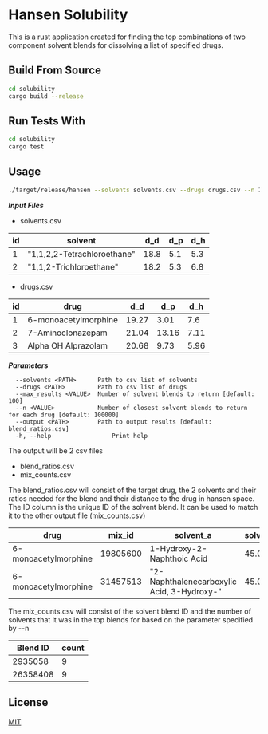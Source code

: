 # Hansen Solubility

This is a rust application created for finding the top combinations of two component solvent blends for dissolving a list of specified drugs.
## Build From Source
```bash
cd solubility
cargo build --release
```
## Run Tests With

```bash
cd solubility
cargo test
```

## Usage

```bash
./target/release/hansen --solvents solvents.csv --drugs drugs.csv --n 100000 --max_results 100
```
***Input Files***

- solvents.csv

|id|solvent|d_d|d_p|d_h|
|--|-------|---|---|---|
|1|"1,1,2,2-Tetrachloroethane"|18.8|5.1|5.3|
|2|"1,1,2-Trichloroethane"|18.2|5.3|6.8|

- drugs.csv

|id|drug|d_d|d_p|d_h|
|--|-------|---|---|---|
|1|6-monoacetylmorphine|19.27|3.01|7.6|
|2|7-Aminoclonazepam|21.04|13.16|7.11|
|3|Alpha OH Alprazolam|20.68|9.73|5.96|

***Parameters***

      --solvents <PATH>      Path to csv list of solvents
      --drugs <PATH>         Path to csv list of drugs
      --max_results <VALUE>  Number of solvent blends to return [default: 100]
      --n <VALUE>            Number of closest solvent blends to return for each drug [default: 100000]
      --output <PATH>        Path to output results [default: blend_ratios.csv]
      -h, --help                 Print help

The output will be 2 csv files
- blend_ratios.csv
- mix_counts.csv

The blend_ratios.csv will consist of the target drug, the 2 solvents and their ratios needed for the blend and their distance to the drug in hansen space. The ID column is the unique ID of the solvent blend. It can be used to match it to the other output file (mix_counts.csv)

|drug|mix_id|solvent_a|solvent_a_ratio|solvent_b|solvent_b_ratio|hansen_distance|
|----|----|----|----|------|------|---------|
|6-monoacetylmorphine|19805600|1-Hydroxy-2-Naphthoic Acid|45.0|a-Methyl Styrene|55.0|0.58334|
|6-monoacetylmorphine|31457513|"2-Naphthalenecarboxylic Acid, 3-Hydroxy-"|45.0|a-Methyl Styrene|55.0|0.58334|

The mix_counts.csv will consist of the solvent blend ID and the number of solvents that it was in the top blends for based on the parameter specified by --n

|Blend ID| count|
|-------|-------|
|2935058|9|
|26358408|9|
## License

[MIT](https://choosealicense.com/licenses/mit/)
